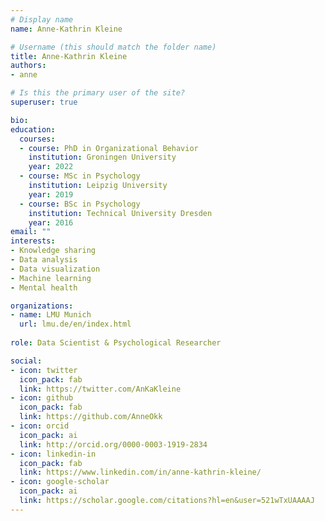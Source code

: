 ```yaml
---
# Display name
name: Anne-Kathrin Kleine

# Username (this should match the folder name)
title: Anne-Kathrin Kleine
authors:
- anne

# Is this the primary user of the site?
superuser: true

bio: 
education:
  courses:
  - course: PhD in Organizational Behavior
    institution: Groningen University
    year: 2022
  - course: MSc in Psychology
    institution: Leipzig University
    year: 2019
  - course: BSc in Psychology
    institution: Technical University Dresden
    year: 2016
email: ""
interests:
- Knowledge sharing
- Data analysis
- Data visualization
- Machine learning
- Mental health

organizations:
- name: LMU Munich
  url: lmu.de/en/index.html
  
role: Data Scientist & Psychological Researcher

social:
- icon: twitter
  icon_pack: fab
  link: https://twitter.com/AnKaKleine
- icon: github
  icon_pack: fab
  link: https://github.com/AnneOkk
- icon: orcid
  icon_pack: ai
  link: http://orcid.org/0000-0003-1919-2834
- icon: linkedin-in
  icon_pack: fab
  link: https://www.linkedin.com/in/anne-kathrin-kleine/
- icon: google-scholar
  icon_pack: ai
  link: https://scholar.google.com/citations?hl=en&user=521wTxUAAAAJ
---
```




